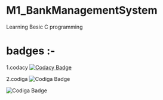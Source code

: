# M1_BankManagementSystem
  Learning Besic C programming
# badges :-
  1.codacy 
     [![Codacy Badge](https://app.codacy.com/project/badge/Grade/7c7a9cc9a46948a3bb6cab50ee77b3c2)](https://www.codacy.com/gh/naiksandesh7175/M1_BankManagementSystem/dashboard?utm_source=github.com&amp;utm_medium=referral&amp;utm_content=naiksandesh7175/M1_BankManagementSystem&amp;utm_campaign=Badge_Grade)

 2.codiga
   ![Codiga Badge](https://api.codiga.io/project/32167/status/svg)
   
   ![Codiga Badge](https://api.codiga.io/project/32167/score/svg)
